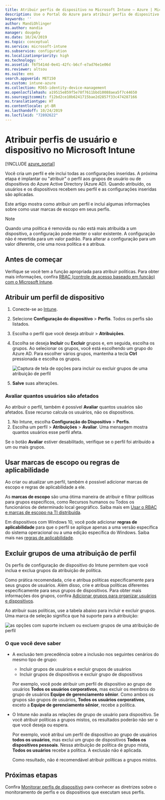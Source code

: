 ```yaml
---
title: Atribuir perfis de dispositivo no Microsoft Intune – Azure | Microsoft Docs
description: Use o Portal do Azure para atribuir perfis de dispositivo e políticas a usuários e a dispositivos. Saiba como excluir grupos de uma atribuição de perfil no Microsoft Intune.
keywords: ''
author: MandiOhlinger
ms.author: mandia
manager: dougeby
ms.date: 10/24/2019
ms.topic: conceptual
ms.service: microsoft-intune
ms.subservice: configuration
ms.localizationpriority: high
ms.technology: ''
ms.assetid: f6f5414d-0e41-42fc-b6cf-e7ad76e1e06d
ms.reviewer: altsou
ms.suite: ems
search.appverid: MET150
ms.custom: intune-azure
ms.collection: M365-identity-device-management
ms.openlocfilehash: a19515e859f5e78f7611bbd10088aea5f7c44650
ms.sourcegitcommit: f12bd2ce10b6241715bae2d2857f33c474287166
ms.translationtype: HT
ms.contentlocale: pt-BR
ms.lasthandoff: 10/24/2019
ms.locfileid: "72892622"
---
```

# <a name="assign-user-and-device-profiles-in-microsoft-intune"></a>Atribuir perfis de usuário e dispositivo no Microsoft Intune

[!INCLUDE [azure_portal](../includes/azure_portal.md)]

Você cria um perfil e ele inclui todas as configurações inseridas. A próxima etapa é implantar ou "atribuir" o perfil aos grupos de usuário ou de dispositivos do Azure Active Directory (Azure AD). Quando atribuído, os usuários e os dispositivos recebem seu perfil e as configurações inseridas são aplicadas.

Este artigo mostra como atribuir um perfil e inclui algumas informações sobre como usar marcas de escopo em seus perfis.

> [!NOTE]  
> Quando uma política é removida ou não está mais atribuída a um dispositivo, a configuração pode manter o valor existente. A configuração não é revertida para um valor padrão. Para alterar a configuração para um valor diferente, crie uma nova política e a atribua.

## <a name="before-you-begin"></a>Antes de começar

Verifique se você tem a função apropriada para atribuir políticas. Para obter mais informações, confira [RBAC (controle de acesso baseado em função) com o Microsoft Intune](../fundamentals/role-based-access-control.md).

## <a name="assign-a-device-profile"></a>Atribuir um perfil de dispositivo

1. Conecte-se ao [Intune](https://go.microsoft.com/fwlink/?linkid=2090973).
2. Selecione **Configuração do dispositivo** > **Perfis**. Todos os perfis são listados.
3. Escolha o perfil que você deseja atribuir > **Atribuições**.
4. Escolha se deseja **Incluir** ou **Excluir** grupos e, em seguida, escolha os grupos. Ao selecionar os grupos, você está escolhendo um grupo do Azure AD. Para escolher vários grupos, mantenha a tecla **Ctrl** pressionada e escolha os grupos.

    ![Captura de tela de opções para incluir ou excluir grupos de uma atribuição de perfil](./media/device-profile-assign/group-include-exclude.png)

5. **Salve** suas alterações.

### <a name="evaluate-how-many-users-are-targeted"></a>Avaliar quantos usuários são afetados

Ao atribuir o perfil, também é possível **Avaliar** quantos usuários são afetados. Esse recurso calcula os usuários, não os dispositivos.

1. No Intune, escolha **Configuração do Dispositivo** > **Perfis**.
2. Escolha um perfil > **Atribuições** > **Avaliar**. Uma mensagem mostra quantos usuários esse perfil afeta.

Se o botão **Avaliar** estiver desabilitado, verifique se o perfil foi atribuído a um ou mais grupos.

## <a name="use-scope-tags-or-applicability-rules"></a>Usar marcas de escopo ou regras de aplicabilidade

Ao criar ou atualizar um perfil, também é possível adicionar marcas de escopo e regras de aplicabilidade a ele.

As **marcas de escopo** são uma ótima maneira de atribuir e filtrar políticas para grupos específicos, como Recursos humanos ou Todos os funcionários de determinado local geográfico. Saiba mais em [Usar o RBAC e marcas de escopo na TI distribuída](../fundamentals/scope-tags.md).

Em dispositivos com Windows 10, você pode adicionar **regras de aplicabilidade** para que o perfil se aplique apenas a uma versão específica do sistema operacional ou a uma edição específica do Windows. Saiba mais nas [regras de aplicabilidade](device-profile-create.md#applicability-rules).

## <a name="exclude-groups-from-a-profile-assignment"></a>Excluir grupos de uma atribuição de perfil

Os perfis de configuração de dispositivo do Intune permitem que você inclua e exclua grupos da atribuição de política.

Como prática recomendada, crie e atribua políticas especificamente para seus grupos de usuários. Além disso, crie e atribua políticas diferentes especificamente para seus grupos de dispositivos. Para obter mais informações dos grupos, confira [Adicionar grupos para organizar usuários e dispositivos](../fundamentals/groups-add.md).

Ao atribuir suas políticas, use a tabela abaixo para incluir e excluir grupos. Uma marca de seleção significa que há suporte para a atribuição:

![as opções com suporte incluem ou excluem grupos de uma atribuição de perfil](./media/device-profile-assign/include-exclude-user-device-groups.png)

### <a name="what-you-should-know"></a>O que você deve saber

- A exclusão tem precedência sobre a inclusão nos seguintes cenários do mesmo tipo de grupo:

  - Incluir grupos de usuários e excluir grupos de usuários
  - Incluir grupos de dispositivos e excluir grupo de dispositivos

  Por exemplo, você pode atribuir um perfil de dispositivo ao grupo de usuários **Todos os usuários corporativos**, mas excluir os membros do grupo de usuários **Equipe de gerenciamento sênior**. Como ambos os grupos são grupos de usuários, **Todos os usuários corporativos**, exceto a **Equipe de gerenciamento sênior**, recebe a política.

- O Intune não avalia as relações de grupo de usuário para dispositivo. Se você atribuir políticas a grupos mistos, os resultados poderão não ser o que você deseja ou espera.

  Por exemplo, você atribui um perfil de dispositivo ao grupo de usuários **todos os usuários**, mas exclui um grupo de dispositivos **Todos os dispositivos pessoais**. Nessa atribuição de política de grupo mista, **Todos os usuários** recebe a política. A exclusão não é aplicada.

  Como resultado, não é recomendável atribuir políticas a grupos mistos.

## <a name="next-steps"></a>Próximas etapas

Confira [Monitorar perfis de dispositivo](device-profile-monitor.md) para conhecer as diretrizes sobre o monitoramento de perfis e os dispositivos que executam seus perfis.
